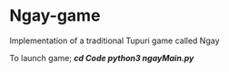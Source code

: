 # Ngay-game
Implementation of a traditional Tupuri game called Ngay

To launch game;
__*cd Code*
*python3 ngayMain.py*__
